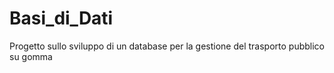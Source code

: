 # Basi_di_Dati
Progetto sullo sviluppo di un database per la gestione del trasporto pubblico su gomma
